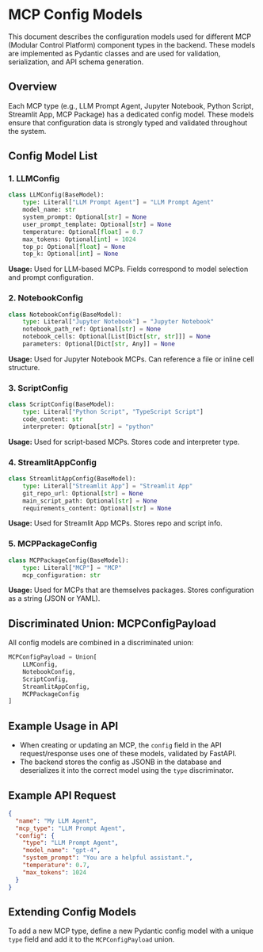 # MCP Config Models

This document describes the configuration models used for different MCP (Modular Control Platform) component types in the backend. These models are implemented as Pydantic classes and are used for validation, serialization, and API schema generation.

## Overview

Each MCP type (e.g., LLM Prompt Agent, Jupyter Notebook, Python Script, Streamlit App, MCP Package) has a dedicated config model. These models ensure that configuration data is strongly typed and validated throughout the system.

## Config Model List

### 1. LLMConfig

```python
class LLMConfig(BaseModel):
    type: Literal["LLM Prompt Agent"] = "LLM Prompt Agent"
    model_name: str
    system_prompt: Optional[str] = None
    user_prompt_template: Optional[str] = None
    temperature: Optional[float] = 0.7
    max_tokens: Optional[int] = 1024
    top_p: Optional[float] = None
    top_k: Optional[int] = None
```

**Usage:** Used for LLM-based MCPs. Fields correspond to model selection and prompt configuration.

### 2. NotebookConfig

```python
class NotebookConfig(BaseModel):
    type: Literal["Jupyter Notebook"] = "Jupyter Notebook"
    notebook_path_ref: Optional[str] = None
    notebook_cells: Optional[List[Dict[str, str]]] = None
    parameters: Optional[Dict[str, Any]] = None
```

**Usage:** Used for Jupyter Notebook MCPs. Can reference a file or inline cell structure.

### 3. ScriptConfig

```python
class ScriptConfig(BaseModel):
    type: Literal["Python Script", "TypeScript Script"]
    code_content: str
    interpreter: Optional[str] = "python"
```

**Usage:** Used for script-based MCPs. Stores code and interpreter type.

### 4. StreamlitAppConfig

```python
class StreamlitAppConfig(BaseModel):
    type: Literal["Streamlit App"] = "Streamlit App"
    git_repo_url: Optional[str] = None
    main_script_path: Optional[str] = None
    requirements_content: Optional[str] = None
```

**Usage:** Used for Streamlit App MCPs. Stores repo and script info.

### 5. MCPPackageConfig

```python
class MCPPackageConfig(BaseModel):
    type: Literal["MCP"] = "MCP"
    mcp_configuration: str
```

**Usage:** Used for MCPs that are themselves packages. Stores configuration as a string (JSON or YAML).

## Discriminated Union: MCPConfigPayload

All config models are combined in a discriminated union:

```python
MCPConfigPayload = Union[
    LLMConfig,
    NotebookConfig,
    ScriptConfig,
    StreamlitAppConfig,
    MCPPackageConfig
]
```

## Example Usage in API

- When creating or updating an MCP, the `config` field in the API request/response uses one of these models, validated by FastAPI.
- The backend stores the config as JSONB in the database and deserializes it into the correct model using the `type` discriminator.

## Example API Request

```json
{
  "name": "My LLM Agent",
  "mcp_type": "LLM Prompt Agent",
  "config": {
    "type": "LLM Prompt Agent",
    "model_name": "gpt-4",
    "system_prompt": "You are a helpful assistant.",
    "temperature": 0.7,
    "max_tokens": 1024
  }
}
```

## Extending Config Models

To add a new MCP type, define a new Pydantic config model with a unique `type` field and add it to the `MCPConfigPayload` union.
